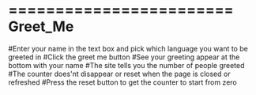 ========================
        Greet_Me
========================
#Enter your name in the text box and pick which language you want to be greeted in
#Click the greet me button
#See your greeting appear at the bottom with your name
#The site tells you the number of people greeted
#The counter does'nt disappear or reset when the page is closed or refreshed
#Press the reset button to get the counter to start from zero
